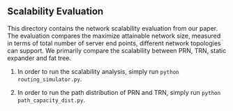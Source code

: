 ## Scalability Evaluation

This directory contains the network scalability evaluation from our paper. 
The evaluation compares the maximize attainable network size, measured in terms of total number of server end points, different network topologies can support. 
We primarily compare the scalability between PRN, TRN, static expander and fat tree. 

1) In order to run the scalability analysis, simply run `python routing_simulator.py`.

2) In order to run the path distribution of PRN and TRN, simply run `python path_capacity_dist.py`.